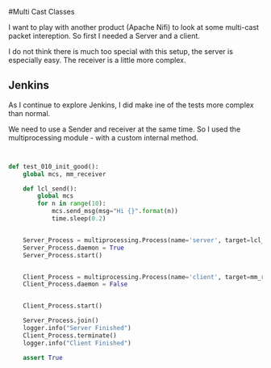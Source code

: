 #Multi Cast Classes

I want to play with another product (Apache Nifi) to look at some multi-cast packet intereption. So first I needed a Server and a client.


I do not think there is much too special with this setup, the server is especially easy. The receiver is a little more complex.


## Jenkins

As I continue to explore Jenkins, I did make ine of the tests more complex than normal.

We need to use a Sender and receiver at the same time. So I used the multiprocessing module - with a custom internal method.


```python 


def test_010_init_good():
    global mcs, mm_receiver

    def lcl_send():
        global mcs
        for n in range(10):
            mcs.send_msg(msg="Hi {}".format(n))
            time.sleep(0.2)


    Server_Process = multiprocessing.Process(name='server', target=lcl_send)
    Server_Process.daemon = True
    Server_Process.start()


    Client_Process = multiprocessing.Process(name='client', target=mm_receiver.read)
    Client_Process.daemon = False


    Client_Process.start()

    Server_Process.join()
    logger.info("Server Finished")
    Client_Process.terminate()
    logger.info("Client Finished")

    assert True


```


